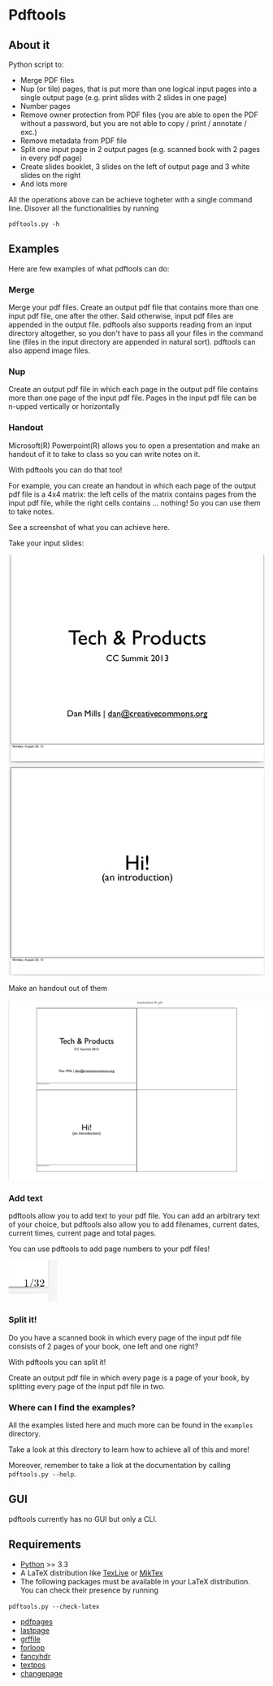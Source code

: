 # Pdftools

## About it
Python script to:

* Merge PDF files
* Nup (or tile) pages, that is put more than one logical input pages into a single output page (e.g. print slides with 2 slides in one page)
* Number pages 
* Remove owner protection from PDF files (you are able to open the PDF without a password, but you are not able to copy / print / annotate / exc.)
* Remove metadata from PDF file
* Split one input page in 2 output pages (e.g. scanned book with 2 pages in every pdf page)
* Create slides booklet, 3 slides on the left of output page and 3 white slides on the right
* And lots more

All the operations above can be achieve togheter with a single command line.
Disover all the functionalities by running

	pdftools.py -h

## Examples
Here are few examples of what pdftools can do:

### Merge

Merge your pdf files. Create an output pdf file that contains more than one input pdf file, one after the other. Said otherwise, input pdf files are appended in the output file. pdftools also supports reading from an input directory altogether, so you don't have to pass all your files in the command line (files in the input directory are appended in natural sort). pdftools can also append image files.

### Nup

Create an output pdf file in which each page in the output pdf file contains more than one page of the input pdf file. Pages in the input pdf file can be n-upped vertically or horizontally

### Handout

Microsoft(R) Powerpoint(R) allows you to open a presentation and make an handout of it to take to class so you can write notes on it.

With pdftools you can do that too! 

For example, you can create an handout in which each page of the output pdf file is a 4x4 matrix: the left cells of the matrix contains pages from the input pdf file, while the right cells contains ... nothing! So you can use them to take notes.

See a screenshot of what you can achieve here.

Take your input slides:

![Input slides](./screenshots/slides.png)

Make an handout out of them

![Handout 2x2](./screenshots/handout2x2.png)

### Add text

pdftools allow you to add text to your pdf file. You can add an arbitrary text of your choice, but pdftools also allow you to add filenames, current dates, current times, current page and total pages.

You can use pdftools to add page numbers to your pdf files!

![Page numbers](./screenshots/pagenumbers.png)

### Split it!

Do you have a scanned book in which every page of the input pdf file consists of 2 pages of your book, one left and one right?

With pdftools you can split it!

Create an output pdf file in which every page is a page of your book, by splitting every page of the input pdf file in two.

### Where can I find the examples?

All the examples listed here and much more can be found in the `examples` directory.

Take a look at this directory to learn how to achieve all of this and more!

Moreover, remember to take a llok at the documentation by calling `pdftools.py --help`.

## GUI

pdftools currently has no GUI but only a CLI.

## Requirements

* [Python](https://www.python.org/) >= 3.3
* A LaTeX distribution like [TexLive](https://www.tug.org/texlive/) or [MikTex](http://miktex.org/)
* The following packages must be available in your LaTeX distribution. You can check their presence by running

`pdftools.py --check-latex`

* [pdfpages](https://www.ctan.org/pkg/pdfpages?lang=en)
* [lastpage](https://www.ctan.org/pkg/lastpage)
* [grffile](https://www.ctan.org/pkg/grffile)
* [forloop](https://www.ctan.org/pkg/forloop)
* [fancyhdr](https://www.ctan.org/pkg/fancyhdr?lang=en)
* [textpos](https://www.ctan.org/pkg/textpos)
* [changepage](https://www.ctan.org/pkg/changepage)
